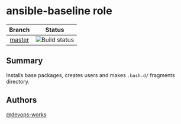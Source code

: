 # ansible-baseline role

| Branch        | Status          |
| :-----------: | :-------------: |
| [master](https://github.com/devops-works/ansible-baseline) | ![Build status](https://github.com/devops-works/ansible-baseline/actions/workflows/main.yml/badge.svg) |

## Summary

Installs base packages, creates users and makes `.bash.d/` fragments directory.

## Authors

[@devops-works](https://github.com/devops-works)

